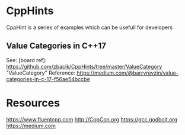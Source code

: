 # CppHints
CppHint is a series of examples which can be usefull for developers

## Value Categories in C++17
See: [board ref]: https://github.com/zbacik/CppHints/tree/master/ValueCategory "ValueCategory"
Reference: https://medium.com/@barryrevzin/value-categories-in-c-17-f56ae54bccbe

# Resources
https://www.fluentcpp.com
http://CppCon.org
https://gcc.godbolt.org
https://medium.com
